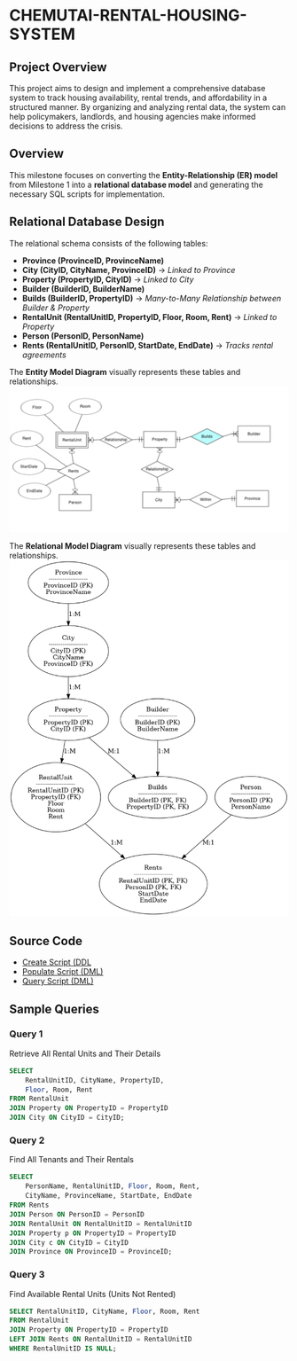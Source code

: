 # CHEMUTAI-RENTAL-HOUSING-SYSTEM
## Project Overview
This project aims to design and implement a comprehensive database system to track housing availability, rental trends, and affordability in a structured manner. By organizing and analyzing rental data, the system can help policymakers, landlords, and housing agencies make informed decisions to address the crisis.

## Overview
This milestone focuses on converting the **Entity-Relationship (ER) model** from Milestone 1 into a **relational database model** and generating the necessary SQL scripts for implementation.

## Relational Database Design
The relational schema consists of the following tables:
- **Province (ProvinceID, ProvinceName)**
- **City (CityID, CityName, ProvinceID)** → *Linked to Province*
- **Property (PropertyID, CityID)** → *Linked to City*
- **Builder (BuilderID, BuilderName)**
- **Builds (BuilderID, PropertyID)** → *Many-to-Many Relationship between Builder & Property*
- **RentalUnit (RentalUnitID, PropertyID, Floor, Room, Rent)** → *Linked to Property*
- **Person (PersonID, PersonName)**
- **Rents (RentalUnitID, PersonID, StartDate, EndDate)** → *Tracks rental agreements*

The **Entity Model Diagram** visually represents these tables and relationships.
![Entity Diagram](entity_model.jpg)

The **Relational Model Diagram** visually represents these tables and relationships.
![Relational Diagram](relational_model.png)

## Source Code

* [Create Script (DDL](create.sql)
* [Populate Script (DML)](populate.sql)
* [Query Script (DML)](query.sql)

## Sample Queries

 
### Query 1

Retrieve All Rental Units and Their Details

```sql
SELECT 
    RentalUnitID, CityName, PropertyID, 
    Floor, Room, Rent 
FROM RentalUnit 
JOIN Property ON PropertyID = PropertyID
JOIN City ON CityID = CityID;
```

### Query 2
Find All Tenants and Their Rentals
```sql
SELECT 
    PersonName, RentalUnitID, Floor, Room, Rent, 
    CityName, ProvinceName, StartDate, EndDate 
FROM Rents
JOIN Person ON PersonID = PersonID
JOIN RentalUnit ON RentalUnitID = RentalUnitID
JOIN Property p ON PropertyID = PropertyID
JOIN City c ON CityID = CityID
JOIN Province ON ProvinceID = ProvinceID;
```

### Query 3
Find Available Rental Units (Units Not Rented)
```sql
SELECT RentalUnitID, CityName, Floor, Room, Rent
FROM RentalUnit 
JOIN Property ON PropertyID = PropertyID
LEFT JOIN Rents ON RentalUnitID = RentalUnitID
WHERE RentalUnitID IS NULL;
```